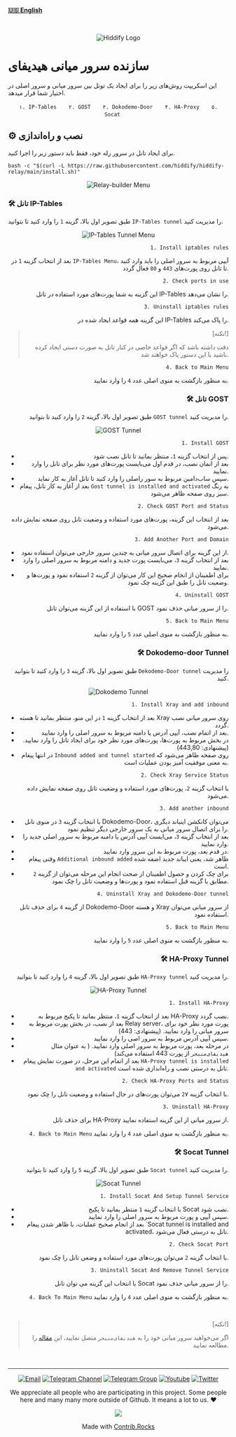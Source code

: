 <base target="_blank">

<div dir="ltr" >



[**🇺🇸 English**](README.md)
</div>
<br>
<div align=center markdown="1">
 

![Hiddify Logo](https://user-images.githubusercontent.com/125398461/227777845-a4d0f86b-faa2-4f2b-a410-4aa5f68bfe19.png)

</div>

<div dir="ltr">
 <base target="_blank">


# سازنده سرور میانی هیدیفای
این اسکریپت روش‌های زیر را برای ایجاد یک تونل بین سرور میانی و سرور اصلی در اختیار شما قرار میدهد.
<div align=center>
 
`۱. IP-Tables`&nbsp;&nbsp;&nbsp;&nbsp;&nbsp;&nbsp;&nbsp;`۲. GOST`&nbsp;&nbsp;&nbsp;&nbsp;&nbsp;&nbsp;&nbsp;`۳. Dokodemo-Door`&nbsp;&nbsp;&nbsp;&nbsp;&nbsp;&nbsp;&nbsp;`۴. HA-Proxy`&nbsp;&nbsp;&nbsp;&nbsp;&nbsp;&nbsp;&nbsp;`۵. Socat`&nbsp;&nbsp;&nbsp;&nbsp;&nbsp;&nbsp;&nbsp;
</div>

## ⚙️ نصب و راه‌اندازی
برای ایجاد تانل در سرور رله خود، فقط باید دستور زیر را اجرا کنید.

```
bash -c "$(curl -L https://raw.githubusercontent.com/hiddify/hiddify-relay/main/install.sh)"
```
<div align=center>

 <img src="https://github.com/hiddify/hiddify-relay/assets/125398461/3772cf2d-2898-497e-a3de-b72ac814d087" alt="Relay-builder Menu" />
</div>

### 🛠️ تانل IP-Tables 
طبق تصویر اول بالا، گزینه `1` را وارد کنید تا بتوانید `IP-Tables tunnel` را مدیریت کنید.

<div align=center>

![IP-Tables Tunnel Menu](https://github.com/hiddify/hiddify-relay/assets/125398461/da9b8dd7-8cb8-4ad6-963a-80d790f26d1a)

</div>
<div align="right">
 
`1. Install iptables rules`

بعد از انتخاب گزینه `1` در `IP-Tables Menu`، آیپی مربوط به سرور اصلی را باید وارد کنید تا تانل روی پورت‌های `443` و `80` فعال گردد.

`2. Check ports in use`

این گزینه به شما پورت‌های مورد استفاده در تانل IP-Tables را نشان می‌دهد.

`3. Uninstall iptables rules`

این گزینه همه قواعد ایجاد شده در IP-Tables را پاک می‌کند.

> [نکته!]
> 
> دقت داشته باشد که اگر قواعد خاصی در کنار تانل به صورت دستی ایجاد کرده باشید با این دستور پاک خواهند شد.

`4. Back to Main Menu`

به منظور بازگشت به منوی اصلی عدد `4` را وارد نمایید.


### 🛠️ تانل GOST
طبق تصویر اول بالا، گزینه `2` را وارد کنید تا بتوانید `GOST tunnel` را مدیریت کنید.

<div align=center>
 
![GOST Tunnel](https://github.com/hiddify/hiddify-relay/assets/125398461/fe813676-52e6-451f-8d78-22ebdfe2753e)

</div>

`1. Install GOST`

- پس از انتخاب گزینه `1`، منتظر بمانید تا تانل نصب شود.
- بعد از اتمان نصب، در قدم اول می‌بایست پورت‌های مورد نظر برای تانل را وارد نمایید.
- سپس ساب‌دامین مربوط به سور راصلی را وارد کنید تا تانل آغاز به کار نماید.
- بعد از آغاز به کار تانل، پیغام `Gost tunnel is installed and activated` به رنگ سبز روی صفحه ظاهر می‌شود.


`2. Check GOST Port and Status`

بعد از انتخاب این گزینه، پورت‌های مورد استفاده و وضعیت تانل روی صفحه نمایش داده می‌شود.

`3. Add Another Port and Domain`
- از این گزینه برای اتصال سرور میانی به چندین سرور خارجی می‌توان استفاده نمود.
- بعد از انتخاب گزینه `3`، می‌بایست پورت جدید و دامنه مربوط به سرور اصلی را وارد نمایید.
- برای اطمینان از انجام صحیح این کار می‌توان از گزینه `2` استفاده نمود و پورت‌ها و وضعیت تانل را طبق این گزینه چک نمود.


`4. Uninstall GOST`

با استفاده از این گزینه می‌توان تانل GOST را از سرور میانی حذف نمود.

`5. Back to Main Menu`

به منظور بازگشت به منوی اصلی عدد `5` را وارد نمایید.



### 🛠️ Dokodemo-door Tunnel
طبق تصویر اول بالا، گزینه `3` را وارد کنید تا بتوانید `Dekodemo-Door tunnel` را مدیریت کنید.

<div align=center>
 
![Dokodemo Tunnel](https://github.com/hiddify/hiddify-relay/assets/125398461/287db74b-cb88-4976-826e-5fcf5de99bfe)

</div>

`1. Install Xray and add inbound`
- بعد از انتخاب گزینه `1` در این منو، منتظر بمانید تا هسته Xray روی سرور میانی نصب گردد.
- بعد از اتمام نصب، آیپی آدرس یا دامنه مربوط به سرور اصلی را وارد نمایید.
- در بخش مربوط به پورت‌ها، پورت‌های مورد نظر خود برای ایجاد تانل را وارد نمایید. (پیشنهادی: 443,80)
- در انتها پیغام `Inbound added and tunnel started` روی صفحه ظاهر می‌شود که به معنی موفقیت آمیز بودن عملیات است.


`2. Check Xray Service Status`

با انتخاب گزینه `2`، پورت‌های مورد استفاده و وضعیت تانل روی صفحه نمایش داده می‌شود.

`3. Add another inbound`
- با انتخاب گزینه `3` در منوی تانل Dokodemo-Door، می‌توان کانکشن اینباند دیگری را برای اتصال سرور میانی به یک سرور خارجی دیگر تنظیم نمود.
- بعد از انتخاب گزینه `3`، می‌ایست آیپی آدرس یا دامنه مربوط به سرور اصلی جدید را وارد نمایید.
- در قدم بعد، پورت مربوط به این سرور وارد نمایید.
- وقتی پیغام `Additional inbound added` ظاهر شد، یعنی ایباند جدید اضفه شده است.
- برای چک کردن و حصول اطمینان از صحت انجام این مرحله می‌توان از گزینه `2` مطابق با گزینه قبل استفاده نمود و پورت‌ها و وضعیت تانل را چک نمود.



`4. Uninstall Xray and Dokodemo-Door tunnel`

از گزینه `4` برای حذف تانل Dokodemo-Door و هسته Xray از سرور میانی می‌توان استفاده نمود.

`5. Back to Main Menu`

به منظور بازگشت به منوی اصلی عدد `5` را وارد نمایید.


### 🛠️ HA-Proxy Tunnel
طبق تصویر اول بالا، گزینه `4` را وارد کنید تا بتوانید `HA-Proxy tunnel` را مدیریت کنید.

<div align=center>

 ![HA-Proxy Tunnel](https://github.com/hiddify/hiddify-relay/assets/125398461/af49cad2-a3fb-4870-9cea-ad0c7b99305c)

</div>

`1. Install HA-Proxy`
- بعد از انتخاب گزینه `1`، منتظر بمانید تا پکیج مربوط به HA-Proxy نصب گردد.
- بعد از نصب، در بخش پورت مربوط به Relay server، پورت مورد نظر خود برای سرور میانی را وارد نمایید. (پیشنهادی: 443)
- سپس آیپی آدرس مربوط به سرور اصی را وارد نمایید.
- در مرحله بعد، پورت مربوط به سرور اصلی وارد نمایید. ( به عنوان مثال `هیدیفای‌منیجر` از پورت‌ 443 استفاده می‌کند)
- بعد از اتمام این مرحل، در صورت نمایش پیغام `HA-Proxy tunnel is installed and activated` تانل به درستی نصب و راه‌اندازی شده است.


`2. Check HA-Proxy Ports and Status`

با انتخاب گزینه `2`۷ می‌توان پورت‌های در حال استفاده و وضعیت تانل را چک نمود.



`3. Uninstall HA-Proxy`

برای حذف تانل HA-Proxy از سرور میانی از این گزینه استفاده نمایید.

`4. Back to Main Menu`
به منظور بازگشت به منوی اصلی عدد `4` را وارد نمایید.



### 🛠️ Socat Tunnel
طبق تصویر اول بالا، گزینه `5` را وارد کنید تا بتوانید `Socat tunnel` را مدیریت کنید.

<div align=center>

 ![Socat Tunnel](https://github.com/hiddify/hiddify-relay/assets/125398461/d0d55310-f06d-44f2-83df-9b698ee9d0fa)

</div>

`1. Install Socat And Setup Tunnel Service`

- با انتخاب گزینه `1` منتظر بمانید تا پکیج Socat نصب شود.
- سپس آیپی و پورت مربوط به سرور اصلی را وارد نمایید.
- بعد از انجام صحیح عملیات، با ظاهر شدن پیغام `Socat tunnel is installed and activated، تانل به درستی فعال می‌شود.

  
`2. Check Socat Port`

با انتخاب گزینه `2` می‌توان پورت‌های مورد استفاده و وضعی تانل را چک نمود.


`3. Uninstall Socat And Remove Tunnel Service`

با انتخاب این گزینه می توان تانل Socat را از سرور میانی حذف نمود.


`4. Back To Main Menu`
به منظور بازگشت به منوی اصلی عدد `4` را وارد نمایید.

<br>

> [نکته!]
> 
> اگر می‌خواهید سرور میانی خود را به `هیدیفای‌منیجر` متصل نمایید، این [مقاله](https://github.com/hiddify/Hiddify-Manager/wiki/%D9%86%D8%AD%D9%88%D9%87-%D8%A7%D9%81%D8%B2%D9%88%D8%AF%D9%86-%D8%B3%D8%B1%D9%88%D8%B1-%D9%85%DB%8C%D8%A7%D9%86%DB%8C-%D8%A8%D9%87-%D9%87%DB%8C%D8%AF%DB%8C%D9%81%D8%A7%DB%8C-%D9%85%D9%86%DB%8C%D8%AC%D8%B1) را مطالعه نمایید.


<div align=center>

<br>

***

[![Email](https://img.shields.io/badge/Email-contribute@hiddify.com-005FF9?style=flat-square&logo=mail.ru)](mailto:contribute@hiddify.com)
[![Telegram Channel](https://img.shields.io/endpoint?label=Channel&style=flat-square&url=https%3A%2F%2Ftg.sumanjay.workers.dev%2Fhiddify&color=blue)](https://telegram.dog/hiddify)
[![Telegram Group](https://img.shields.io/endpoint?color=neon&label=Support%20Group&style=flat-square&url=https%3A%2F%2Ftg.sumanjay.workers.dev%2Fhiddify_board)](https://telegram.dog/hiddify_board)
[![Youtube](https://img.shields.io/youtube/channel/views/UCxrmeMvVryNfB4XL35lXQNg?label=Youtube&style=flat-square&logo=youtube)](https://www.youtube.com/@hiddify)
[![Twitter](https://img.shields.io/twitter/follow/hiddify_com?color=%231DA1F2&logo=twitter&logoColor=1DA1F2&style=flat-square)](https://twitter.com/intent/follow?screen_name=hiddify_com)

</div>

<p align=center>
 We appreciate all people who are participating in this project. Some people here and many many more outside of Github. It means a lot to us. ♥
 </p>
 
<p align=center> 
<a href="https://github.com/hiddify/hiddify-relay/graphs/contributors">
  <img src="https://contrib.rocks/image?repo=hiddify/hiddify-relay" />
</a>
</p>
<p align=center>
 Made with <a rel="" target="_blank" href="https://contrib.rocks">Contrib.Rocks</a> 
</p>
